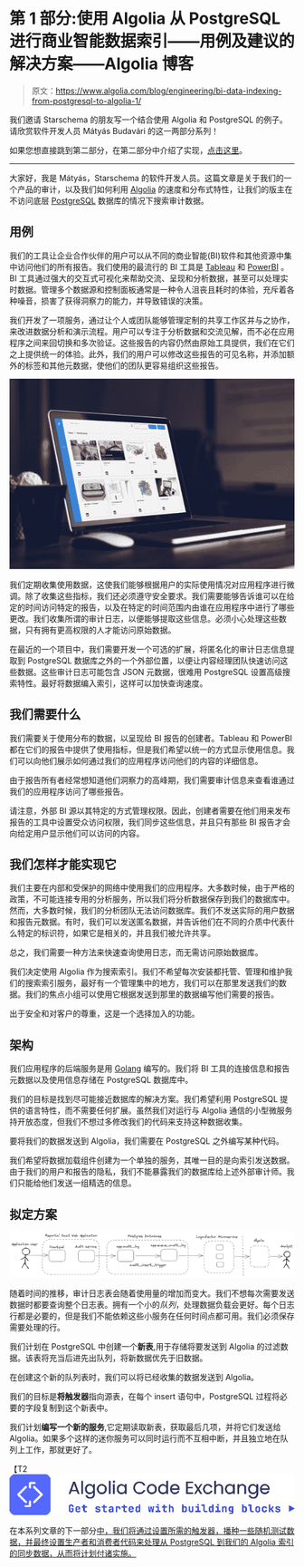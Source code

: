 # 第 1 部分:使用 Algolia 从 PostgreSQL 进行商业智能数据索引——用例及建议的解决方案——Algolia 博客

> 原文：<https://www.algolia.com/blog/engineering/bi-data-indexing-from-postgresql-to-algolia-1/>

我们邀请 Starschema 的朋友写一个结合使用 Algolia 和 PostgreSQL 的例子。请欣赏软件开发人员 Mátyás Budavári 的这一两部分系列！

如果您想直接跳到第二部分，在第二部分中介绍了实现，[点击这里](https://algolia.com/blog/engineering/bi-data-indexing-from-postgresql-to-algolia-2)。

* * *

大家好，我是 Mátyás，Starschema 的软件开发人员。这篇文章是关于我们的一个产品的审计，以及我们如何利用 [Algolia](https://www.algolia.com/) 的速度和分布式特性，让我们的版主在不访问底层 [PostgreSQL](https://www.postgresql.org/) 数据库的情况下搜索审计数据。

## [](#use-case)用例

我们的工具让企业合作伙伴的用户可以从不同的商业智能(BI)软件和其他资源中集中访问他们的所有报告。我们使用的最流行的 BI 工具是 [Tableau](https://www.tableau.com/) 和 [PowerBI](https://powerbi.microsoft.com/en-au/) 。BI 工具通过强大的交互式可视化来帮助交流、呈现和分析数据，甚至可以处理实时数据。管理多个数据源和控制面板通常是一种令人沮丧且耗时的体验，充斥着各种噪音，损害了获得洞察力的能力，并导致错误的决策。

我们开发了一项服务，通过让个人或团队能够管理定制的共享工作区并与之协作，来改进数据分析和演示流程。用户可以专注于分析数据和交流见解，而不必在应用程序之间来回切换和多次验证。这些报告的内容仍然由原始工具提供，我们在它们之上提供统一的体验。此外，我们的用户可以修改这些报告的可见名称，并添加额外的标签和其他元数据，使他们的团队更容易组织这些报告。

![Indexing Business Intelligence Data](img/7423164e5dedf5925f1daca6dfb9355e.png)

我们定期收集使用数据，这使我们能够根据用户的实际使用情况对应用程序进行微调。除了收集这些指标，我们还必须遵守安全要求。我们需要能够告诉谁可以在给定的时间访问特定的报告，以及在特定的时间范围内由谁在应用程序中进行了哪些更改。我们收集所谓的审计日志，以便能够提取这些信息。必须小心处理这些数据，只有拥有更高权限的人才能访问原始数据。

在最近的一个项目中，我们需要开发一个可选的扩展，将匿名化的审计日志信息提取到 PostgreSQL 数据库之外的一个外部位置，以便让内容经理团队快速访问这些数据。这些审计日志可能包含 JSON 元数据，很难用 PostgreSQL 设置高级搜索特性。最好将数据编入索引，这样可以加快查询速度。

## [](#what-we-need)**我们需要什么**

我们需要关于使用分布的数据，以呈现给 BI 报告的创建者。Tableau 和 PowerBI 都在它们的报告中提供了使用指标，但是我们希望以统一的方式显示使用信息。我们可以向他们展示如何通过我们的应用程序访问他们的内容的详细信息。

由于报告所有者经常想知道他们洞察力的高峰期，我们需要审计信息来查看谁通过我们的应用程序访问了哪些报告。

请注意，外部 BI 源以其特定的方式管理权限。因此，创建者需要在他们用来发布报告的工具中设置受众访问权限，我们同步这些信息，并且只有那些 BI 报告才会向给定用户显示他们可以访问的内容。

## [](#how-we-can-achieve-it)**我们怎样才能实现它**

我们主要在内部和受保护的网络中使用我们的应用程序。大多数时候，由于严格的政策，不可能连接专用的分析服务，所以我们将分析数据保存到我们的数据库中。然而，大多数时候，我们的分析团队无法访问数据库。我们不发送实际的用户数据和报告元数据。有时，我们可以发送匿名数据，并告诉他们在不同的介质中代表什么特定的标识符，如果它是相关的，并且我们被允许共享。

总之，我们需要一种方法来快速查询使用日志，而无需访问原始数据库。

我们决定使用 Algolia 作为搜索索引。我们不希望每次安装都托管、管理和维护我们的搜索索引服务，最好有一个管理集中的地方，我们可以在那里发送我们的数据。我们的焦点小组可以使用它根据发送到那里的数据编写他们需要的报告。

出于安全和对客户的尊重，这是一个选择加入的功能。

## [](#architecture)**架构**

我们应用程序的后端服务是用 [Golang](https://go.dev/) 编写的。我们将 BI 工具的连接信息和报告元数据以及使用信息存储在 PostgreSQL 数据库中。

我们的目标是找到尽可能接近数据库的解决方案。我们希望利用 PostgreSQL 提供的语言特性，而不需要任何扩展。虽然我们对运行与 Algolia 通信的小型微服务持开放态度，但我们不想过多修改我们的代码来支持这种数据收集。

要将我们的数据发送到 Algolia，我们需要在 PostgreSQL 之外编写某种代码。

我们希望将数据加载组件创建为一个单独的服务，其唯一目的是向索引发送数据。由于我们的用户和报告的隐私，我们不能暴露我们的数据库给上述外部审计师。我们只能给他们发送一组精选的信息。

## [](#proposed-solution)**拟定方案**

[![Indexing Business Intelligence data](img/b84624d2dfaf8783b0b4a3f96920c451.png)](https://blog-api.algolia.com/wp-content/uploads/2022/10/indexing-bi-data-3.png)

随着时间的推移，审计日志表会随着使用量的增加而变大。我们不想每次需要发送数据时都要查询整个日志表。拥有一个小的*队列*，处理数据负载会更好。每个日志行都是必要的，但是我们不能依赖这些小服务在任何时间点都可用。我们必须保存需要处理的行。

我们计划在 PostgreSQL 中创建一个**新表**,用于存储将要发送到 Algolia 的过滤数据。该表将充当后进先出队列，将新数据优先于旧数据。

在创建这个新的队列表时，我们可以将已经收集的数据发送到 Algolia。

我们的目标是**将触发器**指向源表，在每个 insert 语句中，PostgreSQL 过程将必要的字段复制到这个新表中。

我们计划**编写一个新的服务**,它定期读取新表，获取最后几项，并将它们发送给 Algolia。如果多个这样的迷你服务可以同时运行而不互相中断，并且独立地在队列上工作，那就更好了。

【T2![](img/7665551c18b687f25dcadc15cb213b7d.png)

在本系列文章的下一部分[中，我们将通过设置所需的触发器，播种一些随机测试数据，并最终设置生产者和消费者代码来处理从 PostgreSQL 到我们的 Algolia 索引的同步数据，从而将计划付诸实施。](https://algolia.com/blog/engineering/bi-data-indexing-from-postgresql-to-algolia-2)
